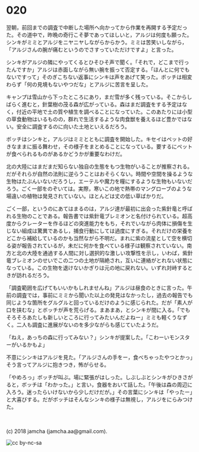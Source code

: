 # 020

翌朝，前回までの調査で中断した場所へ向かってから作業を再開する予定だった。その道中で，昨晩の奇行こそ夢であってほしいと，アルジは何度も願った。シンキがミミとアルジをニヤニヤしながらからかう。ミミは苦笑いしながら，「アルジさんの腕が痛むというのでさすっていただけですよ」と言った。  

シンキがアルジの隣にやってくるとひそひそ声で聞く。「それで，どこまで行ったんですか」アルジは赤面しながら無い腕を振って否定する。「ほんとに何でもないですって」そのぎこちない返事にシンキは声をあげて笑った。ボッチは相変わらず「何の見境もないやつだな」とアルジに苦言を呈した。  

キャンプは雪山から下ったところにあり，まだ雪が多く残っている。そこからしばらく進むと，針葉樹の茂る森が広がっている。森はまだ調査をする予定はなく，付近の平地で土の質や植生を調べることになっていた。このあたりには小型の草食動物はいるものの，群れで生活するような肉食獣を養えるほど豊かではない。安全に調査するのに向いた土地といえるだろう。  

ボッチはシンキと，アルジはミミとともに調査を開始した。キセイはペットの好きなままに振る舞わせ，その様子をまとめることになっている。要するにペットが食べられるものがあるかどうかが重要なわけだ。  

北の大陸にはまだまだ知らない独自の生態をもつ生物がいることが推察される。だがそれらが自然の法則に逆らうことはおそらくない。時間や空間を操るような生物はたぶんいないだろうし，エーテルや魔力を糧にするような生物もいないだろう。ごく一部をのぞいては。実際，寒いこの地で熱帯のマングローブのような場違いの植物は発見されていない。ほとんどは丈の低い草ばかりだ。  

ごく一部，というのにあてはまるのは，アルジ達が最初に出会った紫針竜と呼ばれる生物のことである。報告書では紫針竜ブレミオンと名付けられている。超高度からクレーターを作るほどの突進能力をもち，それでいながら肉体に損傷を生じない組成は驚異であるし，捕食行動にしては過度にすぎる。それだけの栄養をどこから補給しているのかも当然ながら不明だ。まれに紫の流星として空を横切る姿が報告されているが，未だに何かを食べている様子は観察されていない。南方と北の大陸を通過する人間に対し選択的な激しい攻撃性を示し，いわば，紫針竜ブレミオンのせいでこの二つの土地が隔絶され，互いに連絡がとれない状態になっている。この生物を退けないかぎりは元の地に戻れない。いずれ対峙するときが訪れるだろう。  

「調査範囲を広げてもいいかもしれませんね」アルジは昼食のときに言った。午前の調査では，事前にミミから聞いた以上の発見はなかったし，過去の報告でも同じような箇所をグルグルと回っているだけのように感じられた。だが「素人が口を挟むな」とボッチが声を荒らげる。まあまあ，とシンキが間に入る。「でもそろそろあたしも新しいところに行ってみたいんだよねー」ミミも軽くうなずく。二人も調査に進展がないのを多少ながらも感じていたようだ。  

「ねえ，あっちの森に行ってみない？」シンキが提案した。「こわーいモンスターがいるかもよ」  

不意にシンキはアルジを見た。「アルジさんの手をー，食べちゃったやつとかっ」そう言ってアルジに抱きつき，怖がらせる。  

「やめろっ」ボッチが叫ぶ。場に緊張がはしった。しぶしぶとシンキがひきさがると，ボッチは「わかった。」と言い，食器をおいて話した。「午後は森の周辺に入ろう。迷ったらいけないから少しだけだが。」その言葉にシンキは「やったー」と大喜びする。だがボッチはそんなシンキの様子は無視し，アルジをにらみつけた。  

<br>  
<br>  
(c) 2018 jamcha (jamcha.aa@gmail.com).  

![cc by-nc-sa](http://i.creativecommons.org/l/by-nc-sa/4.0/88x31.png)
